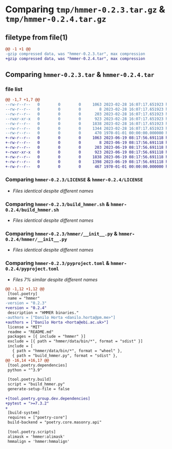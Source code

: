 # Comparing `tmp/hmmer-0.2.3.tar.gz` & `tmp/hmmer-0.2.4.tar.gz`

## filetype from file(1)

```diff
@@ -1 +1 @@
-gzip compressed data, was "hmmer-0.2.3.tar", max compression
+gzip compressed data, was "hmmer-0.2.4.tar", max compression
```

## Comparing `hmmer-0.2.3.tar` & `hmmer-0.2.4.tar`

### file list

```diff
@@ -1,7 +1,7 @@
--rw-r--r--   0        0        0     1063 2023-02-28 16:07:17.651923 hmmer-0.2.3/LICENSE
--rw-r--r--   0        0        0        8 2023-02-28 16:07:17.651923 hmmer-0.2.3/README.md
--rw-r--r--   0        0        0      203 2023-02-28 16:07:17.651923 hmmer-0.2.3/build_hmmer.py
--rwxr-xr-x   0        0        0      923 2023-02-28 16:07:17.651923 hmmer-0.2.3/build_hmmer.sh
--rw-r--r--   0        0        0     1838 2023-02-28 16:07:17.651923 hmmer-0.2.3/hmmer/__init__.py
--rw-r--r--   0        0        0     1344 2023-02-28 16:07:17.651923 hmmer-0.2.3/pyproject.toml
--rw-r--r--   0        0        0      470 1970-01-01 00:00:00.000000 hmmer-0.2.3/PKG-INFO
+-rw-r--r--   0        0        0     1063 2023-06-19 08:17:56.691118 hmmer-0.2.4/LICENSE
+-rw-r--r--   0        0        0        8 2023-06-19 08:17:56.691118 hmmer-0.2.4/README.md
+-rw-r--r--   0        0        0      203 2023-06-19 08:17:56.691118 hmmer-0.2.4/build_hmmer.py
+-rwxr-xr-x   0        0        0      923 2023-06-19 08:17:56.691118 hmmer-0.2.4/build_hmmer.sh
+-rw-r--r--   0        0        0     1838 2023-06-19 08:17:56.691118 hmmer-0.2.4/hmmer/__init__.py
+-rw-r--r--   0        0        0     1398 2023-06-19 08:17:56.691118 hmmer-0.2.4/pyproject.toml
+-rw-r--r--   0        0        0      467 1970-01-01 00:00:00.000000 hmmer-0.2.4/PKG-INFO
```

### Comparing `hmmer-0.2.3/LICENSE` & `hmmer-0.2.4/LICENSE`

 * *Files identical despite different names*

### Comparing `hmmer-0.2.3/build_hmmer.sh` & `hmmer-0.2.4/build_hmmer.sh`

 * *Files identical despite different names*

### Comparing `hmmer-0.2.3/hmmer/__init__.py` & `hmmer-0.2.4/hmmer/__init__.py`

 * *Files identical despite different names*

### Comparing `hmmer-0.2.3/pyproject.toml` & `hmmer-0.2.4/pyproject.toml`

 * *Files 7% similar despite different names*

```diff
@@ -1,12 +1,12 @@
 [tool.poetry]
 name = "hmmer"
-version = "0.2.3"
+version = "0.2.4"
 description = "HMMER binaries."
-authors = ["Danilo Horta <danilo.horta@pm.me>"]
+authors = ["Danilo Horta <horta@ebi.ac.uk>"]
 license = "MIT"
 readme = "README.md"
 packages = [{ include = "hmmer" }]
 exclude = [{ path = "hmmer/data/bin/*", format = "sdist" }]
 include = [
   { path = "hmmer/data/bin/*", format = "wheel" },
   { path = "build_hmmer.py", format = "sdist" },
@@ -16,14 +16,17 @@
 [tool.poetry.dependencies]
 python = "^3.9"
 
 [tool.poetry.build]
 script = "build_hmmer.py"
 generate-setup-file = false
 
+[tool.poetry.group.dev.dependencies]
+pytest = ">=7.3.2"
+
 [build-system]
 requires = ["poetry-core"]
 build-backend = "poetry.core.masonry.api"
 
 [tool.poetry.scripts]
 alimask = 'hmmer:alimask'
 hmmalign = 'hmmer:hmmalign'
```

